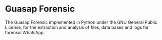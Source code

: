 # Guasap Forensic
The Guasap Forensic implemented in Python under the GNU General Public License, for the extraction and analysis of files, data bases and logs for forensic WhatsApp
